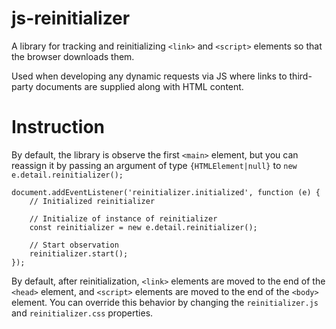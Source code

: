 # js-reinitializer

A library for tracking and reinitializing `<link>` and `<script>` elements so that the browser downloads them. 

Used when developing any dynamic requests via JS where links to third-party documents are supplied along with HTML content.

# Instruction
By default, the library is observe the first `<main>` element, but you can reassign it by passing an argument of type `{HTMLElement|null}` to `new e.detail.reinitializer();`


    document.addEventListener('reinitializer.initialized', function (e) {
        // Initialized reinitializer

	    // Initialize of instance of reinitializer
	    const reinitializer = new e.detail.reinitializer();

	    // Start observation
	    reinitializer.start();
    });

By default, after reinitialization, `<link>` elements are moved to the end of the `<head>` element, and `<script>` elements are moved to the end of the `<body>` element. You can override this behavior by changing the `reinitializer.js` and `reinitializer.css` properties.